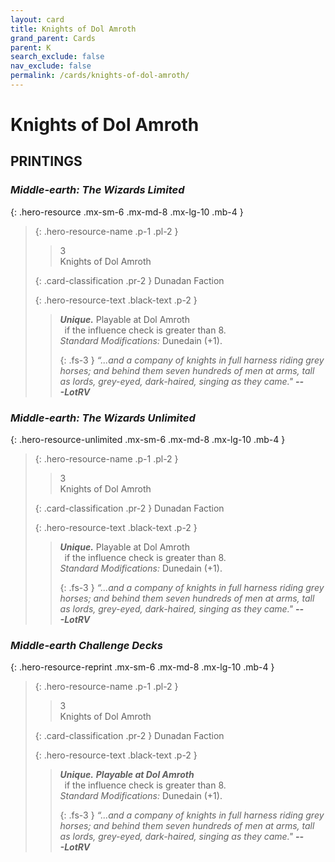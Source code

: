 ```yaml
---
layout: card
title: Knights of Dol Amroth
grand_parent: Cards
parent: K
search_exclude: false
nav_exclude: false
permalink: /cards/knights-of-dol-amroth/
---
```


# Knights of Dol Amroth


## PRINTINGS


### _Middle-earth: The Wizards Limited_

{: .hero-resource .mx-sm-6 .mx-md-8 .mx-lg-10 .mb-4 }
> {: .hero-resource-name .p-1 .pl-2 }
> > <div class="card-mp">3</div>
> > <div class="card-name">Knights of Dol Amroth</div>
>
> {: .card-classification .pr-2 }
> Dunadan Faction
>
> {: .hero-resource-text .black-text .p-2 }
> > _**Unique.**_ Playable at Dol Amroth <br>&ensp;if the influence check is greater than 8.  <br>_Standard Modifications:_ Dunedain (+1). 
> > 
> > {: .fs-3 } 
> > _“...and a company of knights in full harness riding grey horses; and behind them seven hundreds of men at arms, tall as lords, grey-eyed, dark-haired, singing as they came."_ ***---&#65279;LotRV*** 
> 

### _Middle-earth: The Wizards Unlimited_

{: .hero-resource-unlimited .mx-sm-6 .mx-md-8 .mx-lg-10 .mb-4 }
> {: .hero-resource-name .p-1 .pl-2 }
> > <div class="card-mp">3</div>
> > <div class="card-name">Knights of Dol Amroth</div>
>
> {: .card-classification .pr-2 }
> Dunadan Faction
>
> {: .hero-resource-text .black-text .p-2 }
> > _**Unique.**_ Playable at Dol Amroth <br>&ensp;if the influence check is greater than 8.  <br>_Standard Modifications:_ Dunedain (+1). 
> > 
> > {: .fs-3 } 
> > _“...and a company of knights in full harness riding grey horses; and behind them seven hundreds of men at arms, tall as lords, grey-eyed, dark-haired, singing as they came."_ ***---&#65279;LotRV*** 
> 

### _Middle-earth Challenge Decks_

{: .hero-resource-reprint .mx-sm-6 .mx-md-8 .mx-lg-10 .mb-4 }
> {: .hero-resource-name .p-1 .pl-2 }
> > <div class="card-mp">3</div>
> > <div class="card-name">Knights of Dol Amroth</div>
>
> {: .card-classification .pr-2 }
> Dunadan Faction
>
> {: .hero-resource-text .black-text .p-2 }
> > _**Unique.**_ ***Playable at Dol Amroth*** <br>&ensp;if the influence check is greater than 8.  <br>_Standard Modifications:_ Dunedain (+1). 
> > 
> > {: .fs-3 } 
> > _“...and a company of knights in full harness riding grey horses; and behind them seven hundreds of men at arms, tall as lords, grey-eyed, dark-haired, singing as they came."_ ***---&#65279;LotRV*** 
> 
